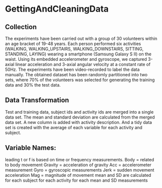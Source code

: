 # GettingAndCleaningData

## Collection
The experiments have been carried out with a group of 30 volunteers within an age bracket of 19-48 years. Each person performed six activities (WALKING, WALKING_UPSTAIRS, WALKING_DOWNSTAIRS, SITTING, STANDING, LAYING) wearing a smartphone (Samsung Galaxy S II) on the waist. Using its embedded accelerometer and gyroscope, we captured 3-axial linear acceleration and 3-axial angular velocity at a constant rate of 50Hz. The experiments have been video-recorded to label the data manually. The obtained dataset has been randomly partitioned into two sets, where 70% of the volunteers was selected for generating the training data and 30% the test data. 

## Data Transformation
Test and training data, subject ids and activity ids are merged into a single data set. The mean and standard deviation are calculated from the merged data set. A new column is added with activity description. And a tidy data set is created with the average of each variable for each activity and subject. 

## Variable Names:
leading t or f is based on time or frequency measurements.
Body = related to body movement
Gravity = acceleration of gravity
Acc = accelerometer measurement
Gyro = gyroscopic measurements
Jerk = sudden movement acceleration
Mag = magnitude of movement
mean and SD are calculated for each subject for each activity for each mean and SD measurements
